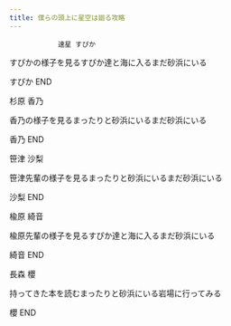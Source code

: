 ```yaml
---
title: 僕らの頭上に星空は廻る攻略
---
```


                速星 すぴか

すぴかの様子を見るすぴか達と海に入るまだ砂浜にいる

すぴか END

杉原 香乃

香乃の様子を見るまったりと砂浜にいるまだ砂浜にいる

香乃 END

笹津 沙梨

笹津先輩の様子を見るまったりと砂浜にいるまだ砂浜にいる

沙梨 END

楡原 綺音

楡原先輩の様子を見るすぴか達と海に入るまだ砂浜にいる

綺音 END

長森 櫻

持ってきた本を読むまったりと砂浜にいる岩場に行ってみる

櫻 END
              
